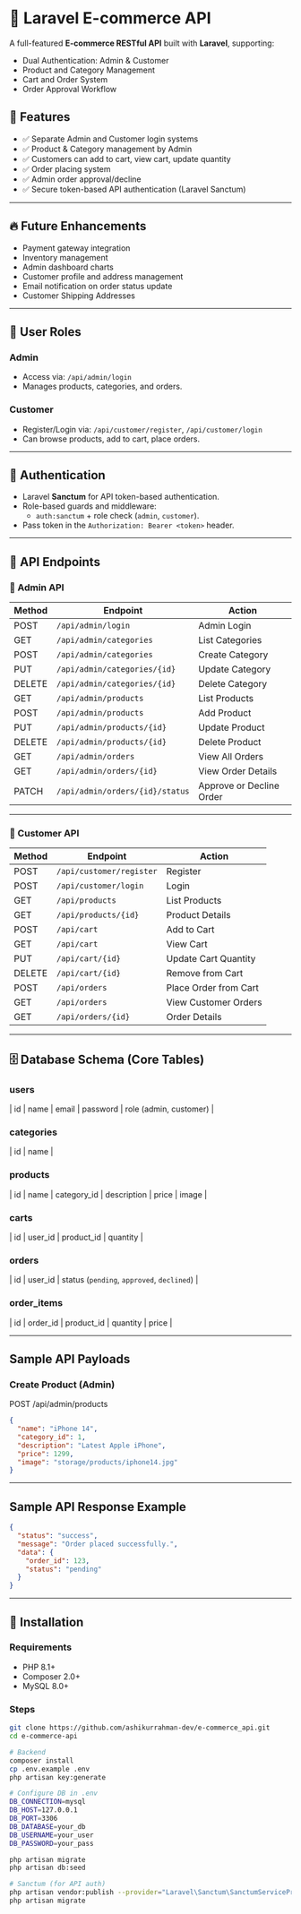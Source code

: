 # 🛒 Laravel E-commerce API

A full-featured **E-commerce RESTful API** built with **Laravel**, supporting:
- Dual Authentication: Admin & Customer
- Product and Category Management
- Cart and Order System
- Order Approval Workflow

## 🚀 Features

- ✅ Separate Admin and Customer login systems
- ✅ Product & Category management by Admin
- ✅ Customers can add to cart, view cart, update quantity
- ✅ Order placing system
- ✅ Admin order approval/decline
- ✅ Secure token-based API authentication (Laravel Sanctum)

---

## 🔥 Future Enhancements
- Payment gateway integration
- Inventory management
- Admin dashboard charts
- Customer profile and address management
- Email notification on order status update
- Customer Shipping Addresses

---

## 👥 User Roles

### Admin
- Access via: `/api/admin/login`
- Manages products, categories, and orders.

### Customer
- Register/Login via: `/api/customer/register`, `/api/customer/login`
- Can browse products, add to cart, place orders.

---

## 🔐 Authentication

- Laravel **Sanctum** for API token-based authentication.
- Role-based guards and middleware:
  - `auth:sanctum` + role check (`admin`, `customer`).
- Pass token in the `Authorization: Bearer <token>` header.

---

## 🧩 API Endpoints

### 🔸 Admin API

| Method | Endpoint                          | Action                     |
|--------|-----------------------------------|----------------------------|
| POST   | `/api/admin/login`                | Admin Login                |
| GET    | `/api/admin/categories`           | List Categories            |
| POST   | `/api/admin/categories`           | Create Category            |
| PUT    | `/api/admin/categories/{id}`      | Update Category            |
| DELETE | `/api/admin/categories/{id}`      | Delete Category            |
| GET    | `/api/admin/products`             | List Products              |
| POST   | `/api/admin/products`             | Add Product                |
| PUT    | `/api/admin/products/{id}`        | Update Product             |
| DELETE | `/api/admin/products/{id}`        | Delete Product             |
| GET    | `/api/admin/orders`               | View All Orders            |
| GET    | `/api/admin/orders/{id}`          | View Order Details         |
| PATCH  | `/api/admin/orders/{id}/status`   | Approve or Decline Order   |

---

### 🔸 Customer API

| Method | Endpoint                       | Action                        |
|--------|--------------------------------|-------------------------------|
| POST   | `/api/customer/register`       | Register                      |
| POST   | `/api/customer/login`          | Login                         |
| GET    | `/api/products`                | List Products                 |
| GET    | `/api/products/{id}`           | Product Details               |
| POST   | `/api/cart`                    | Add to Cart                   |
| GET    | `/api/cart`                    | View Cart                     |
| PUT    | `/api/cart/{id}`               | Update Cart Quantity          |
| DELETE | `/api/cart/{id}`               | Remove from Cart              |
| POST   | `/api/orders`                  | Place Order from Cart         |
| GET    | `/api/orders`                  | View Customer Orders          |
| GET    | `/api/orders/{id}`             | Order Details                 |

---

## 🗄️ Database Schema (Core Tables)

### users
| id | name | email | password | role (admin, customer) |

### categories
| id | name |

### products
| id | name | category_id | description | price | image |

### carts
| id | user_id | product_id | quantity |

### orders
| id | user_id | status (`pending`, `approved`, `declined`) |

### order_items
| id | order_id | product_id | quantity | price |

---

## Sample API Payloads

### Create Product (Admin)

POST /api/admin/products
```json
{
  "name": "iPhone 14",
  "category_id": 1,
  "description": "Latest Apple iPhone",
  "price": 1299,
  "image": "storage/products/iphone14.jpg"
}
```
---

## Sample API Response Example
```json
{
  "status": "success",
  "message": "Order placed successfully.",
  "data": {
    "order_id": 123,
    "status": "pending"
  }
}
```
---

## 🔧 Installation

### Requirements
- PHP 8.1+
- Composer 2.0+
- MySQL 8.0+

### Steps
```bash
git clone https://github.com/ashikurrahman-dev/e-commerce_api.git
cd e-commerce-api

# Backend
composer install
cp .env.example .env
php artisan key:generate

# Configure DB in .env
DB_CONNECTION=mysql
DB_HOST=127.0.0.1
DB_PORT=3306
DB_DATABASE=your_db
DB_USERNAME=your_user
DB_PASSWORD=your_pass

php artisan migrate
php artisan db:seed

# Sanctum (for API auth)
php artisan vendor:publish --provider="Laravel\Sanctum\SanctumServiceProvider"
php artisan migrate




